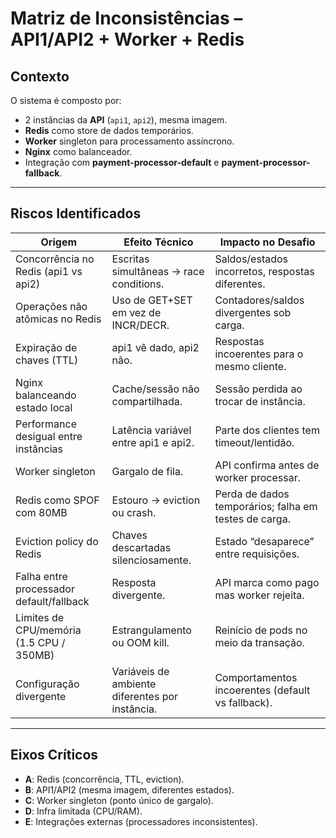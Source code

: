 # Matriz de Inconsistências – API1/API2 + Worker + Redis

## Contexto
O sistema é composto por:
- 2 instâncias da **API** (`api1`, `api2`), mesma imagem.
- **Redis** como store de dados temporários.
- **Worker** singleton para processamento assíncrono.
- **Nginx** como balanceador.
- Integração com **payment-processor-default** e **payment-processor-fallback**.

---

## Riscos Identificados

| Origem | Efeito Técnico | Impacto no Desafio |
|--------|----------------|--------------------|
| Concorrência no Redis (api1 vs api2) | Escritas simultâneas → race conditions. | Saldos/estados incorretos, respostas diferentes. |
| Operações não atômicas no Redis | Uso de GET+SET em vez de INCR/DECR. | Contadores/saldos divergentes sob carga. |
| Expiração de chaves (TTL) | api1 vê dado, api2 não. | Respostas incoerentes para o mesmo cliente. |
| Nginx balanceando estado local | Cache/sessão não compartilhada. | Sessão perdida ao trocar de instância. |
| Performance desigual entre instâncias | Latência variável entre api1 e api2. | Parte dos clientes tem timeout/lentidão. |
| Worker singleton | Gargalo de fila. | API confirma antes de worker processar. |
| Redis como SPOF com 80MB | Estouro → eviction ou crash. | Perda de dados temporários; falha em testes de carga. |
| Eviction policy do Redis | Chaves descartadas silenciosamente. | Estado “desaparece” entre requisições. |
| Falha entre processador default/fallback | Resposta divergente. | API marca como pago mas worker rejeita. |
| Limites de CPU/memória (1.5 CPU / 350MB) | Estrangulamento ou OOM kill. | Reinício de pods no meio da transação. |
| Configuração divergente | Variáveis de ambiente diferentes por instância. | Comportamentos incoerentes (default vs fallback). |

---

## Eixos Críticos

- **A**: Redis (concorrência, TTL, eviction).  
- **B**: API1/API2 (mesma imagem, diferentes estados).  
- **C**: Worker singleton (ponto único de gargalo).  
- **D**: Infra limitada (CPU/RAM).  
- **E**: Integrações externas (processadores inconsistentes).
